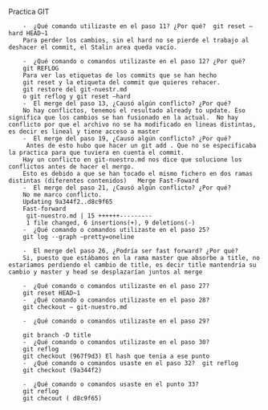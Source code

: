 Practica GIT

		-  ¿Qué comando utilizaste en el paso 11? ¿Por qué?  git reset —hard HEAD~1
		Para perder los cambios, sin el hard no se pierde el trabajo al deshacer el commit, el Stalin area queda vacío.
		
		-  ¿Qué comando o comandos utilizaste en el paso 12? ¿Por qué? 
		git REFLOG
		Para ver las etiquetas de los commits que se han hecho
		git reset y la etiqueta del commit que quieres rehacer.
		git restore del git-nuestr.md 
		o git reflog y git reset —hard
		-  El merge del paso 13, ¿Causó algún conflicto? ¿Por qué? 
		No hay conflictos, tenemos el resultado already to update. Eso significa que los cambios se han fusionado en la actual.  No hay conflicto por que el archivo no se ha modificado en lineas distintas, es decir es lineal y tiene acceso a master  
		-  El merge del paso 19, ¿Causó algún conflicto? ¿Por qué? 
		 Antes de esto hubo que hacer un git add . Que no se especificaba la practica para que tuviera en cuenta el commit.
		Hay un conflicto en git-nuestro.md nos dice que solucione los conflictos antes de hacer el mergo.
		Esto es debido a que se han tocado el mismo fichero en dos ramas distintas (diferentes contenidos)	 Merge Fast-Foward 
		-  El merge del paso 21, ¿Causó algún conflicto? ¿Por qué? 
		No me marco conflicto.
		Updating 9a344f2..d8c9f65
		Fast-forward
		 git-nuestro.md | 15 ++++++---------
		 1 file changed, 6 insertions(+), 9 deletions(-) 
		-  ¿Qué comando o comandos utilizaste en el paso 25?  
		git log --graph —pretty=oneline
		
		-  El merge del paso 26, ¿Podría ser fast forward? ¿Por qué? 
		Si, puesto que estábamos en la rama master que absorbe a title, no estaríamos perdiendo el cambio de title, es decir title mantendría su cambio y master y head se desplazarían juntos al merge

		-  ¿Qué comando o comandos utilizaste en el paso 27?  			
		git reset HEAD~1
		-  ¿Qué comando o comandos utilizaste en el paso 28?  
		git checkout — git-nuestro.md
		
		-  ¿Qué comando o comandos utilizaste en el paso 29? 
		
		git branch -D title  
		-  ¿Qué comando o comandos utilizaste en el paso 30?  
		git reflog 
		git checkout (967f9d3) El hash que tenia a ese punto
		-  ¿Qué comando o comandos usaste en el paso 32?  git reflog
		git checkout (9a344f2)
		
		-  ¿Qué comando o comandos usaste en el punto 33?  
		git reflog
		git checout ( d8c9f65)
		
